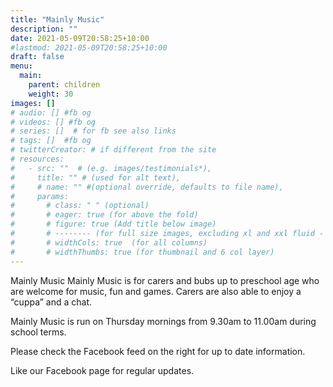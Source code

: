 ```yaml
---
title: "Mainly Music"
description: ""
date: 2021-05-09T20:58:25+10:00
#lastmod: 2021-05-09T20:58:25+10:00
draft: false
menu: 
  main:
    parent: children
    weight: 30
images: []
# audio: [] #fb og
# videos: [] #fb og
# series: []  # for fb see also links
# tags: []  #fb og
# twitterCreator: # if different from the site
# resources:
#   - src: ""  # (e.g. images/testimonials*), 
#     title: "" # (used for alt text), 
#     # name: "" #(optional override, defaults to file name), 
#     params: 
#       # class: " " (optional)
#       # eager: true (for above the fold)
#       # figure: true (Add title below image)
#       # -------- (for full size images, excluding xl and xxl fluid - max container-xl)
#       # widthCols: true  (for all columns)   
#       # widthThumbs: true (for thumbnail and 6 col layer)
---
```

Mainly Music
Mainly Music is for carers and bubs up to preschool age who are welcome for music, fun and games. Carers are also able to enjoy a “cuppa” and a chat.

Mainly Music is run on Thursday mornings from 9.30am to 11.00am during school terms.

Please check the Facebook feed on the right for up to date information.

Like our Facebook page for regular updates.